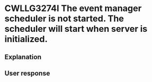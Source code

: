 # CWLLG3274I The event manager scheduler is not started. The scheduler will start when server is initialized.

## Explanation

## User response